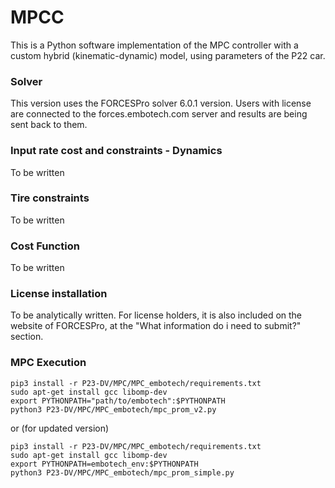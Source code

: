 # MPCC
This is a Python software implementation of the MPC controller with a custom hybrid (kinematic-dynamic) model, using parameters of the P22 car.

### Solver
This version uses the FORCESPro solver 6.0.1 version. Users with license are connected to the forces.embotech.com server and results are being sent back to them.

### Input rate cost and constraints - Dynamics
To be written

### Tire constraints
To be written

### Cost Function
To be written

### License installation
To be analytically written. For license holders, it is also included on the website of FORCESPro, at the "What information do i need to submit?" section.

### MPC Execution

```
pip3 install -r P23-DV/MPC/MPC_embotech/requirements.txt
sudo apt-get install gcc libomp-dev
export PYTHONPATH="path/to/embotech":$PYTHONPATH
python3 P23-DV/MPC/MPC_embotech/mpc_prom_v2.py
```

or (for updated version)

```
pip3 install -r P23-DV/MPC/MPC_embotech/requirements.txt
sudo apt-get install gcc libomp-dev
export PYTHONPATH=embotech_env:$PYTHONPATH
python3 P23-DV/MPC/MPC_embotech/mpc_prom_simple.py
```


